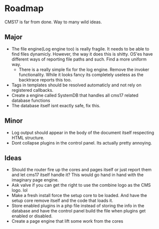 Roadmap
==========
CMS17 is far from done. Way to many wild ideas.

Major
----------
* The file engine(Log engine too) is really fragile. It needs to be able to find files dynamicly. However, the way it does this is shitty. OS'es have different ways of reporting file paths and such. Find a more uniform way.
  * There is a really simple fix for the log engine. Remove the invoker functionality. While it looks fancy its completely useless as the backtrace reports this too.
* Tags in templates should be resolved automaticly and not rely on registered callbacks.
* Create a engine called SystemDB that handles all cms17 related database functions
* The database itself isnt exactly safe, fix this.

Minor
----------
* Log output should appear in the body of the document itself respecting HTML structure.
* Dont collapse plugins in the control panel. Its actually pretty annoying.

Ideas
----------
* Should the router fire up the cores and pages itself or just report them and let cms17 itself handle it? This would go hand in hand with the imaginary page engine.
* Ask valve if you can get the right to use the combine logo as the CMS logo. lol
* Make a fresh install force the setup core to be loaded. And have the setup core remove itself and the code that loads it.
* Store enabled plugins in a php file instead of storing the info in the database and have the control panel build the file when plugins get enabled or disabled.
* Create a page engine that lift some work from the cores
